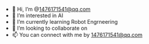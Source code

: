 - 👋 Hi, I’m @1476171541@qq.com
- 👀 I’m interested in AI
- 🌱 I’m currently learning Robot Engrneering
- 💞️ I’m looking to collaborate on 
- 📫 You can connect with me by 1476171541@qq.com

<!---
oneyear-svg/oneyear-svg is a ✨ special ✨ repository because its `README.md` (this file) appears on your GitHub profile.
You can click the Preview link to take a look at your changes.
--->
